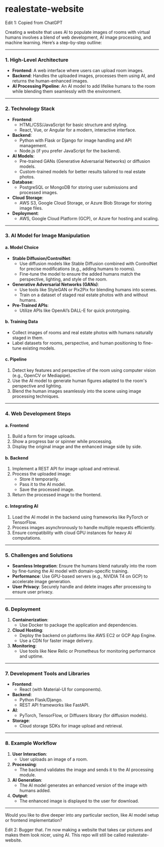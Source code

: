 # realestate-website

Edit 1:
Copied from ChatGPT

Creating a website that uses AI to populate images of rooms with virtual humans involves a blend of web development, AI image processing, and machine learning. Here’s a step-by-step outline:

---

### **1. High-Level Architecture**
- **Frontend**: A web interface where users can upload room images.
- **Backend**: Handles the uploaded images, processes them using AI, and returns the human-enhanced images.
- **AI Processing Pipeline**: An AI model to add lifelike humans to the room while blending them seamlessly with the environment.

---

### **2. Technology Stack**
- **Frontend**:
  - HTML/CSS/JavaScript for basic structure and styling.
  - React, Vue, or Angular for a modern, interactive interface.
- **Backend**:
  - Python with Flask or Django for image handling and API management.
  - Node.js (if you prefer JavaScript for the backend).
- **AI Models**:
  - Pre-trained GANs (Generative Adversarial Networks) or diffusion models.
  - Custom-trained models for better results tailored to real estate photos.
- **Database**:
  - PostgreSQL or MongoDB for storing user submissions and processed images.
- **Cloud Storage**:
  - AWS S3, Google Cloud Storage, or Azure Blob Storage for storing image files.
- **Deployment**:
  - AWS, Google Cloud Platform (GCP), or Azure for hosting and scaling.

---

### **3. AI Model for Image Manipulation**
#### a. **Model Choice**
- **Stable Diffusion/ControlNet**:
  - Use diffusion models like Stable Diffusion combined with ControlNet for precise modifications (e.g., adding humans to rooms).
  - Fine-tune the model to ensure the added humans match the perspective, lighting, and style of the room.
- **Generative Adversarial Networks (GANs)**:
  - Use tools like StyleGAN or Pix2Pix for blending humans into scenes.
  - Train on a dataset of staged real estate photos with and without humans.
- **Pre-Trained APIs**:
  - Utilize APIs like OpenAI’s DALL-E for quick prototyping.

#### b. **Training Data**
- Collect images of rooms and real estate photos with humans naturally staged in them.
- Label datasets for rooms, perspective, and human positioning to fine-tune existing models.

#### c. **Pipeline**
1. Detect key features and perspective of the room using computer vision (e.g., OpenCV or Mediapipe).
2. Use the AI model to generate human figures adapted to the room's perspective and lighting.
3. Blend the human images seamlessly into the scene using image processing techniques.

---

### **4. Web Development Steps**
#### a. **Frontend**
1. Build a form for image uploads.
2. Show a progress bar or spinner while processing.
3. Display the original image and the enhanced image side by side.

#### b. **Backend**
1. Implement a REST API for image upload and retrieval.
2. Process the uploaded image:
   - Store it temporarily.
   - Pass it to the AI model.
   - Save the processed image.
3. Return the processed image to the frontend.

#### c. **Integrating AI**
1. Load the AI model in the backend using frameworks like PyTorch or TensorFlow.
2. Process images asynchronously to handle multiple requests efficiently.
3. Ensure compatibility with cloud GPU instances for heavy AI computations.

---

### **5. Challenges and Solutions**
- **Seamless Integration**:
  Ensure the humans blend naturally into the room by fine-tuning the AI model with domain-specific training.
- **Performance**:
  Use GPU-based servers (e.g., NVIDIA T4 on GCP) to accelerate image generation.
- **User Privacy**:
  Securely handle and delete images after processing to ensure user privacy.

---

### **6. Deployment**
1. **Containerization**:
   - Use Docker to package the application and dependencies.
2. **Cloud Hosting**:
   - Deploy the backend on platforms like AWS EC2 or GCP App Engine.
   - Use a CDN for faster image delivery.
3. **Monitoring**:
   - Use tools like New Relic or Prometheus for monitoring performance and uptime.

---

### **7. Development Tools and Libraries**
- **Frontend**:
  - React (with Material-UI for components).
- **Backend**:
  - Python Flask/Django.
  - REST API frameworks like FastAPI.
- **AI**:
  - PyTorch, TensorFlow, or Diffusers library (for diffusion models).
- **Storage**:
  - Cloud storage SDKs for image upload and retrieval.

---

### **8. Example Workflow**
1. **User Interaction**:
   - User uploads an image of a room.
2. **Processing**:
   - The backend validates the image and sends it to the AI processing module.
3. **AI Generation**:
   - The AI model generates an enhanced version of the image with humans added.
4. **Output**:
   - The enhanced image is displayed to the user for download.

---

Would you like to dive deeper into any particular section, like AI model setup or frontend implementation?

Edit 2:
Bugger that. I'm now making a website that takes car pictures and makes them look nicer, using AI. This repo will still be called realestate-website.